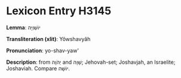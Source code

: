 # Lexicon Entry H3145

**Lemma**: יוֹשַׁוְיָה

**Transliteration (xlit)**: Yôwshavyâh

**Pronunciation**: yo-shav-yaw'

**Description**:
from יְהֹוָה and שָׁוָה; Jehovah-set; Joshavjah, an Israelite; Joshaviah. Compare יוֹשָׁה.
